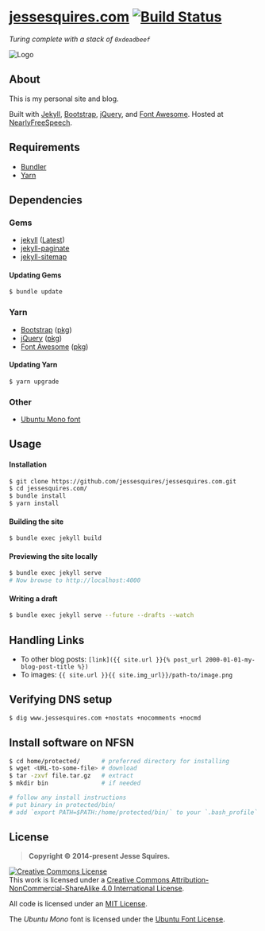 # [jessesquires.com](https://www.jessesquires.com) [![Build Status](https://travis-ci.org/jessesquires/jessesquires.com.svg?branch=master)](https://travis-ci.org/jessesquires/jessesquires.com)

*Turing complete with a stack of `0xdeadbeef`*

![Logo](https://www.jessesquires.com/ico/favicon-180-precomposed.png)

## About

This is my personal site and blog.

Built with [Jekyll](https://jekyllrb.com), [Bootstrap](https://getbootstrap.com), [jQuery](https://jquery.com), and [Font Awesome](https://fortawesome.github.io/Font-Awesome/). Hosted at [NearlyFreeSpeech](https://nearlyfreespeech.net/).

## Requirements

- [Bundler](https://bundler.io)
- [Yarn](https://yarnpkg.com/en/)

## Dependencies

### Gems

- [jekyll](https://jekyllrb.com) ([Latest](https://github.com/jekyll/jekyll/releases/latest))
- [jekyll-paginate](https://github.com/jekyll/jekyll-paginate)
- [jekyll-sitemap](https://github.com/jekyll/jekyll-sitemap)

#### Updating Gems

```bash
$ bundle update
```

### Yarn

- [Bootstrap](https://getbootstrap.com) ([pkg](https://yarnpkg.com/en/package/bootstrap))
- [jQuery](https://jquery.com) ([pkg](https://yarnpkg.com/en/package/jquery))
- [Font Awesome](https://fortawesome.github.io/Font-Awesome/) ([pkg](https://yarnpkg.com/en/package/font-awesome))

#### Updating Yarn

```bash
$ yarn upgrade
```

### Other

- [Ubuntu Mono font](https://www.google.com/fonts/specimen/Ubuntu+Mono)

## Usage

#### Installation

```bash
$ git clone https://github.com/jessesquires/jessesquires.com.git
$ cd jessesquires.com/
$ bundle install
$ yarn install
```

#### Building the site

```bash
$ bundle exec jekyll build
```

#### Previewing the site locally

```bash
$ bundle exec jekyll serve
# Now browse to http://localhost:4000
```

#### Writing a draft

```bash
$ bundle exec jekyll serve --future --drafts --watch
```

## Handling Links

- To other blog posts: `[link]({{ site.url }}{% post_url 2000-01-01-my-blog-post-title %})`
- To images: `{{ site.url }}{{ site.img_url}}/path-to/image.png`

## Verifying DNS setup

```bash
$ dig www.jessesquires.com +nostats +nocomments +nocmd
```

## Install software on NFSN

```bash
$ cd home/protected/      # preferred directory for installing
$ wget <URL-to-some-file> # download
$ tar -zxvf file.tar.gz   # extract
$ mkdir bin               # if needed

# follow any install instructions
# put binary in protected/bin/
# add `export PATH=$PATH:/home/protected/bin/` to your `.bash_profile`
```

## License

> **Copyright &copy; 2014-present Jesse Squires.**

<a rel="license" href="https://creativecommons.org/licenses/by-nc-sa/4.0/"><img alt="Creative Commons License" style="border-width:0" src="https://i.creativecommons.org/l/by-nc-sa/4.0/88x31.png" /></a><br />This work is licensed under a <a rel="license" href="https://creativecommons.org/licenses/by-nc-sa/4.0/">Creative Commons Attribution-NonCommercial-ShareAlike 4.0 International License</a>.

All code is licensed under an [MIT License](https://opensource.org/licenses/MIT).

The *Ubuntu Mono* font is licensed under the [Ubuntu Font License](http://font.ubuntu.com/ufl/).
